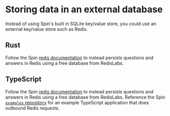 # Storing data in an external database

Instead of using Spin's built in SQLite key/value store, you could use an external key/value store such as Redis.

## Rust

Follow the Spin [redis documentation](https://developer.fermyon.com/cloud/data-redis.md#redis) to instead persists questions and answers in Redis using a free database from RedisLabs.

## TypeScript

Follow the Spin [redis documentation](https://developer.fermyon.com/cloud/data-redis.md#redis) to instead persists questions and answers in Redis using a free database from RedisLabs. Reference the Spin [`examples` repository](https://github.com/fermyon/spin-js-sdk/tree/main/examples/typescript/outbound_redis) for an example TypeScript application that does outbound Redis requests.

